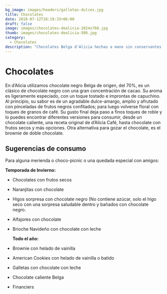 ```yaml
---
bg_image: images/headers/galletas-dulces.jpg
title: Chocolates
date: 2018-07-12T18:19:33+06:00
draft: false
image: images/chocolates-dealicia-1024x768.jpg
thumb: images/chocolates-dealicia-586.jpg
category:
  - Chocolates
description: "Chocolates Belga d'Alicia hechas a mano sin conservantes. "
---
```

# Chocolates

En d’Alicia utilizamos chocolate negro Belga de origen, del 70%, es un clásico de chocolate negro con una gran concentración de cacao. Su aroma es ligeramente especiado, con un toque tostado e improntas de capuchino. Al principio, su sabor es de un agradable dulce-amargo, amplio y afrutado con pinceladas de frutos negros confitados; para luego volverse floral con toques de granos de café. Su gusto final deja paso a finos toques de roble y lo puedes encontrar diferentes versiones para consumir, desde un chocolate caliente, una receta original de d’Alicia Café, hasta chocolate con frutos secos y más opciones. Otra alternativa para gozar el chocolate, es el brownie de doble chocolate.

## Sugerencias de consumo

Para alguna merienda o choco-picnic o una quedada especial con amigos: 

**Temporada de Invierno:** 

* Chocolates con frutos secos 
* Naranjitas con chocolate
* Higos sorpresa con chocolate negro (No contiene azúcar, solo el higo seco con una sorpresa saludable dentro y bañados con chocolate negro. 
* Alfajores con chocolate
* Brioche Navideño con chocolate con leche

  **Todo el año:** 
* Brownie con helado de vainilla 
* American Cookies con helado de vainilla o batido 
* Galletas con chocolate con leche
* Chocolate caliente Belga 
* Financiers